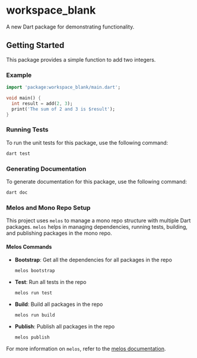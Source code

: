 # workspace_blank

A new Dart package for demonstrating functionality.

## Getting Started

This package provides a simple function to add two integers.

### Example

```dart
import 'package:workspace_blank/main.dart';

void main() {
  int result = add(2, 3);
  print('The sum of 2 and 3 is $result');
}
```

### Running Tests

To run the unit tests for this package, use the following command:

```sh
dart test
```

### Generating Documentation

To generate documentation for this package, use the following command:

```sh
dart doc
```

### Melos and Mono Repo Setup

This project uses `melos` to manage a mono repo structure with multiple Dart packages. `melos` helps in managing dependencies, running tests, building, and publishing packages in the mono repo.

#### Melos Commands

- **Bootstrap**: Get all the dependencies for all packages in the repo
  ```sh
  melos bootstrap
  ```

- **Test**: Run all tests in the repo
  ```sh
  melos run test
  ```

- **Build**: Build all packages in the repo
  ```sh
  melos run build
  ```

- **Publish**: Publish all packages in the repo
  ```sh
  melos publish
  ```

For more information on `melos`, refer to the [melos documentation](https://pub.dev/packages/melos).
